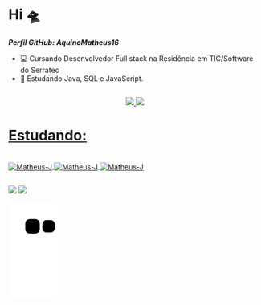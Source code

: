 # Hi 🛸


***Perfil GitHub: AquinoMatheus16***

- 💻 Cursando Desenvolvedor Full stack na Residência em TIC/Software do Serratec
- 🌱 Estudando Java, SQL e JavaScript.

##

<div align="center">
  <a href="https://github.com/AquinoMatheus16">
  <img height="160em" src="https://github-readme-stats.vercel.app/api?username=AquinoMatheus16&show_icons=true&theme=tokyonight&include_all_commits=true&count_private=true"/>
  <img height="160em" src="https://github-readme-stats.vercel.app/api/top-langs/?username=AquinoMatheus16&layout=compact&langs_count=7&theme=radical"/>
</div>

##

# Estudando:

<div style="display: inline_block"><br>
  <img align="center" alt="Matheus-J" height="100" width="100" src="https://cdn.jsdelivr.net/gh/devicons/devicon/icons/java/java-plain-wordmark.svg">
  
<!--  <img align="center" alt="Matheus-J" height="100" width="100" src="https://cdn.jsdelivr.net/gh/devicons/devicon/icons/mysql/mysql-original-wordmark.svg" /> -->
            
  <img align="center" alt="Matheus-J" height="100" width="100" src="https://cdn.jsdelivr.net/gh/devicons/devicon/icons/postgresql/postgresql-original-wordmark.svg" />
  
  <img align="center" alt="Matheus-J" height="100" width="100" src="https://cdn.jsdelivr.net/gh/devicons/devicon/icons/javascript/javascript-plain.svg" />
          
</div>

##

<div>

<!-- <a href="https://discord.gg/wagxzStdcR" target="_blank"><img src="https://img.shields.io/badge/Discord-7289DA?style=for-the-badge&logo=discord&logoColor=white" target="_blank"></a> -->
  <a href = "mailto:matheus.aquino1.618@gmail.com"><img src="https://img.shields.io/badge/-Gmail-%23333?style=for-the-badge&logo=gmail&logoColor=white" target="_blank"></a>
  <a href="https://www.linkedin.com/in/*************" target="_blank"><img src="https://img.shields.io/badge/-LinkedIn-%230077B5?style=for-the-badge&logo=linkedin&logoColor=white" target="_blank"></a> 

<div/>
  
  ![snake gif](https://github.com/AquinoMatheus16/AquinoMatheus16/blob/output/github-contribution-grid-snake.svg)
  
